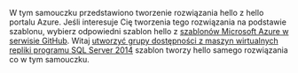 W tym samouczku przedstawiono tworzenie rozwiązania hello z hello portalu Azure. Jeśli interesuje Cię tworzenia tego rozwiązania na podstawie szablonu, wybierz odpowiedni szablon hello z [szablonów Microsoft Azure w serwisie GitHub](http://github.com/Azure/azure-quickstart-templates). Witaj [utworzyć grupy dostępności z maszyn wirtualnych repliki programu SQL Server 2014](http://github.com/Azure/azure-quickstart-templates/tree/master/sqlvm-alwayson-cluster) szablon tworzy hello samego rozwiązania co w tym samouczku. 

